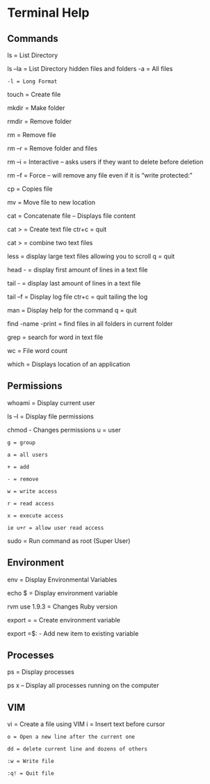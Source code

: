 # Terminal Help

## Commands
ls = List Directory

ls –la = List Directory hidden files and folders
	-a = All files
  
	-l = Long Format
  
touch <filename> = Create file

mkdir <folder> = Make folder

rmdir <folder> = Remove folder

rm <filename> = Remove file

rm –r <folder> = Remove folder and files

rm –i = Interactive – asks users if they want to delete before deletion

rm –f = Force – will remove any file even if it is “write protected:”

cp <filename> <new filename> = Copies file

mv <filename> <new location and filename> = Move file to new location

cat <filename> = Concatenate file – Displays file content

cat > <filename> = Create text file
	ctr+c = quit
  
cat <filename> <filename> > <combined filename> = combine two text files

less <filename> = display large text files allowing you to scroll
	q = quit
  
head -<num> <filename> = display first <num> amount of lines in a text file

tail -<num> <filename> = display last <num> amount of lines in a text file

tail –f <log filename> = Display log file
	ctr+c = quit tailing the log
  
man <command> = Display help for the command
	q = quit
  
find <folder> -name <filename> -print = find files in all folders in current folder

grep <word> <filename> = search for word in text file

wc <filename> = File word count

which <file> = Displays location of an application

## Permissions

whoami = Display current user

ls –l = Display file permissions

chmod <permission> <filename> - Changes permissions
	u = user
  
	g = group
  
	a = all users
  
	+ = add
  
  	- = remove
  
  	w = write access
  
  	r = read access
  
  	x = execute access
  
  	ie u+r = allow user read access

sudo <command> = Run command as root (Super User)

## Environment

env = Display Environmental Variables

echo $<variable> = Display environment variable

rvm use 1.9.3 = Changes Ruby version

export <variable>=<value> = Create environment variable

export <variable>=$<variable>:<folder> - Add new item to existing variable

## Processes

ps = Display processes

ps x – Display all processes running on the computer

## VIM

vi <filename> = Create a file using VIM
	i = Insert text before cursor
  
	o = Open a new line after the current one
  
	dd = delete current line and dozens of others
  
	:w = Write file
  
	:q! = Quit file
